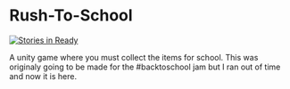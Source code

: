 # Rush-To-School
[![Stories in Ready](https://badge.waffle.io/benjisoft/Rush-To-School.png?label=ready&title=Ready)](http://waffle.io/benjisoft/Rush-To-School)

A unity game where you must collect the items for school. This was originaly going to be made for the #backtoschool jam but I ran out of time and now it is here.
